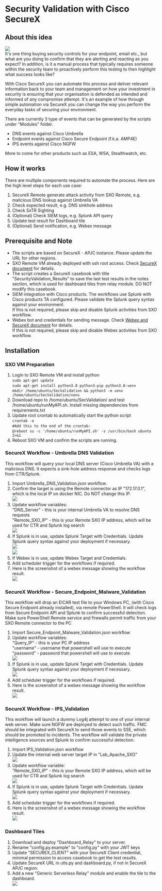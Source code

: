 # Security Validation with Cisco SecureX

## About this idea

![](screenshot/dashboard.png)  
It's one thing buying security controls for your endpoint, email etc., but what are you doing to confirm that they are alerting and reacting as you expect? In addition, is it a manual process that typically requires someone within the security team to proactively perform this testing to then highlight what success looks like?

With Cisco SecureX you can automate this process and deliver relevant information back to your team and management on how your investment in security is ensuring that your organisation is defended as intended and informed of any compromise attempt. It's an example of how through simple automation via SecureX you can change the way you perform the everyday tasks of securing your environment.

There are currently 3 type of events that can be generated by the scripts under "Modules" folder.

*   DNS events against Cisco Umbrella
*   Endpoint events against Cisco Secure Endpoint (f.k.a. AMP4E)
*   IPS events against Cisco NGFW

More to come for other products such as ESA, WSA, Stealthwatch, etc.

## How it works

There are multiple components required to automate the process. Here are the high level steps for each use case:

1.  SecureX Remote generate attack activity from SXO Remote, e.g. malicious DNS lookup against Umbrella VA
2.  Check expected result, e.g. DNS sinkhole address
3.  Check SxTR Sighting
4.  (Optional) Check SIEM logs, e.g. Splunk API query
5.  Update test result for Dashboard tile
6.  (Optional) Send notification, e.g. Webex message

## Prerequisite and Note

*   The scripts are based on SecureX - APJC instance. Please update the URL for other regions.
*   SXO Remote VM already deployed with ssh root access. Check [SecureX document](https://ciscosecurity.github.io/sxo-05-security-workflows/remote/setup) for details.
*   The script creates a SecureX casebook with title "SecurityValidation\_Results" to save the last test results in the notes section, which is used for dashboard tiles from relay module. DO NOT modify this casebook.
*   SIEM integration with Cisco products. The workflows use Splunk with Cisco products TA configured. Please validate the Splunk query syntax against your environment.   
    If this is not required, please skip and disable Splunk activities from SXO workflow.
*   Webex bot and credentials for sending message. Check [Webex and SecureX document](https://ciscosecurity.github.io/sxo-05-security-workflows/atomics/configuration/webex) for details.  
    If this is not required, please skip and disable Webex activities from SXO workflow.

## Installation

### SXO VM Preparation

1. Login to SXO Remote VM and install python  
    `sudo apt-get update`  
    `sudo apt-get install python3.8 python3-pip python3.8-venv`  
    `mkdir /home/ubuntu/SecValidation && python3 -m venv /home/ubuntu/SecValidation/venv`
2. Download repo to /home/ubuntu/SecValidation/ and test /home/ubuntu/runMyAPI.sh. Install missing dependencies from requirements.txt
3. Update root crontab to automatically start the python script  
    `crontab -e`  
    `#Add this to the end of the crontab:`  
    `@reboot su -c '/home/ubuntu/runMyAPI.sh' -s /usr/bin/bash ubuntu 2>&1`
4. Reboot SXO VM and confirm the scripts are running.

### SecureX Workflow - Umbrella DNS Validation

This workflow will query your local DNS server (Cisco Umbrella VA) with a malicious DNS. It expects a sink-hole address response and checks logs from CTR/Splunk.

1. Import Umbrella\_DNS\_Validation.json workflow.
2. Confirm the target is using the Remote connector as IP "172.17.0.1", which is the local IP on docker NIC. Do NOT change this IP.  
    ![](screenshot/remote_target.png)
3. Update workflow variables:  
    "DNS\_Server" - this is your internal Umbrella VA to resolve DNS requests  
    "Remote\_SXO\_IP" -  this is your Remote SXO IP address, which will be used for CTR and Splunk log search  
    ![](screenshot/umb_variables.png)
4. If Splunk is in use, update Splunk Target with Credentials. Update Splunk query syntax against your deployment if necessary.    
    ![](screenshot/splunk_target.png)  
    ![](screenshot/umb_splunk.png)
5. If Webex is in use, update Webex Target and Credentials.
6. Add scheduler trigger for the workflows if required.
7. Here is the screenshot of a webex message showing the workflow result.    
    ![](screenshot/webex_umb.png)

### SecureX Workflow - Secure\_Endpoint\_Malware\_Validation

This workflow will drop an EICAR test file to your Windows PC, (with Cisco Secure Endpoint already installed), via remote PowerShell. It will check logs from Secure Endpoint API and Splunk to confirm successful detection.  
Make sure PowerShell Remote service and firewalls permit traffic from your SXO Remote connector to the PC

1. Import Secure\_Endpoint\_Malware\_Validation.json workflow
2. Update workflow variables:  
    "Query\_IP" - this is your PC IP address  
    "username" - username that  powershell will use to execute  
    "password" - password that powershell will use to execute    
    ![](screenshot/amp_variables.png)
3. If Splunk is in use, update Splunk Target with Credentials. Update Splunk query syntax against your deployment if necessary.  
    ![](screenshot/amp_splunk.png)  
4. Add scheduler trigger for the workflows if required.
5. Here is the screenshot of a webex message showing the workflow result.    
    ![](screenshot/webex_amp.png)

### SecureX Workflow - IPS\_Validation

This workflow will launch a dummy Log4j attempt to one of your internal web server. Make sure NGFW are deployed to detect such traffic. FMC should be integrated with SecureX to send those events to SSE, which should be promoted to incidents. The workflow will validate the private intelligence sources and Splunk to confirm successful detection.

1. Import IPS\_Validation.json workflow
2. Update the internal web server target IP in "Lab\_Apache\_SXO"    
    ![](screenshot/ips_target.png)
3. Update workflow variable:  
    "Remote\_SXO\_IP" - this is your Remote SXO IP address, which will be used for CTR and Splunk log search    
    ![](screenshot/ips_variables.png)
4. If Splunk is in use, update Splunk Target with Credentials. Update Splunk query syntax against your deployment if necessary.    
    ![](screenshot/ips_splunk.png)
5. Add scheduler trigger for the workflows if required.
6. Here is the screenshot of a webex message showing the workflow result.    
    ![](screenshot/webex_ips.png)

### Dashboard Tiles

1. Download and deploy "Dashboard_Relay" to your server.
2. Rename "config.py.example" to "config.py" with your JWT keys
3. Update "SECUREX_CLIENT" with your SecureX Client credential, minimal permission to access casebook to get the test results.
4. Update SecureX URL in utls.py and dashboard.py, if not in SecureX APJC region.
5. Add a new "Generic Serverless Relay" module and enable the tile to the dashboard.    
    ![](screenshot/tile.png)
